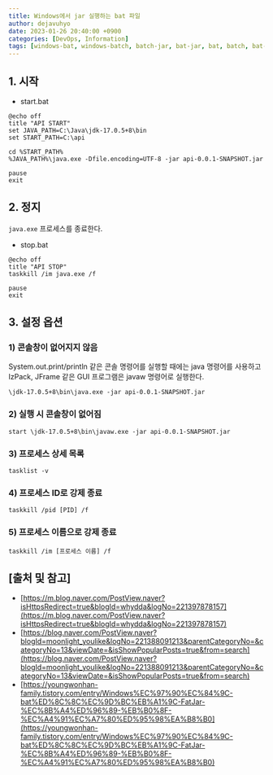```yaml
---
title: Windows에서 jar 실행하는 bat 파일
author: dejavuhyo
date: 2023-01-26 20:40:00 +0900
categories: [DevOps, Information]
tags: [windows-bat, windows-batch, batch-jar, bat-jar, bat, batch, bat-jar-run, bat-파일, jar-실행, 배치파일, 윈도우-배치파일]
---
```


## 1. 시작

* start.bat

```shell
@echo off
title "API START"
set JAVA_PATH=C:\Java\jdk-17.0.5+8\bin
set START_PATH=C:\api

cd %START_PATH%
%JAVA_PATH%\java.exe -Dfile.encoding=UTF-8 -jar api-0.0.1-SNAPSHOT.jar

pause 
exit
```

## 2. 정지
`java.exe` 프로세스를 종료한다.

* stop.bat

```shell
@echo off
title "API STOP"
taskkill /im java.exe /f

pause
exit
```

## 3. 설정 옵션

### 1) 콘솔창이 없어지지 않음
System.out.print/println 같은 콘솔 명령어를 실행할 때에는 java 명령어를 사용하고 IzPack, JFrame 같은 GUI 프로그램은 javaw 명령어로 실행한다.

```shell
\jdk-17.0.5+8\bin\java.exe -jar api-0.0.1-SNAPSHOT.jar
```

### 2) 실행 시 콘솔창이 없어짐

```shell
start \jdk-17.0.5+8\bin\javaw.exe -jar api-0.0.1-SNAPSHOT.jar
```

### 3) 프로세스 상세 목록

```shell
tasklist -v
```

### 4) 프로세스 ID로 강제 종료

```shell
taskkill /pid [PID] /f
```

### 5) 프로세스 이름으로 강제 종료

```shell
taskkill /im [프로세스 이름] /f
```

## [출처 및 참고]
* [https://m.blog.naver.com/PostView.naver?isHttpsRedirect=true&blogId=whydda&logNo=221397878157](https://m.blog.naver.com/PostView.naver?isHttpsRedirect=true&blogId=whydda&logNo=221397878157)
* [https://blog.naver.com/PostView.naver?blogId=moonlight_youlike&logNo=221388091213&parentCategoryNo=&categoryNo=13&viewDate=&isShowPopularPosts=true&from=search](https://blog.naver.com/PostView.naver?blogId=moonlight_youlike&logNo=221388091213&parentCategoryNo=&categoryNo=13&viewDate=&isShowPopularPosts=true&from=search)
* [https://youngwonhan-family.tistory.com/entry/Windows%EC%97%90%EC%84%9C-bat%ED%8C%8C%EC%9D%BC%EB%A1%9C-FatJar-%EC%8B%A4%ED%96%89-%EB%B0%8F-%EC%A4%91%EC%A7%80%ED%95%98%EA%B8%B0](https://youngwonhan-family.tistory.com/entry/Windows%EC%97%90%EC%84%9C-bat%ED%8C%8C%EC%9D%BC%EB%A1%9C-FatJar-%EC%8B%A4%ED%96%89-%EB%B0%8F-%EC%A4%91%EC%A7%80%ED%95%98%EA%B8%B0)
